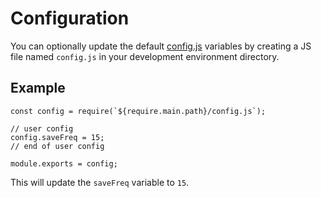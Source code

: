 # Configuration
You can optionally update the default [config.js](../../config.js) variables by creating a JS file named `config.js` in your development environment directory.
## Example
```
const config = require(`${require.main.path}/config.js`);

// user config
config.saveFreq = 15;
// end of user config

module.exports = config;
```
This will update the `saveFreq` variable to `15`.
